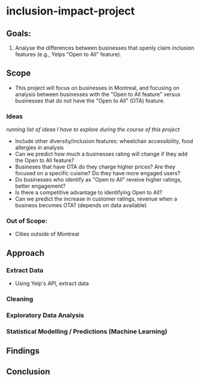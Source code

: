 # inclusion-impact-project

## Goals:
1. Analyse the differences between businesses that openly claim inclusion features (e.g., Yelps "Open to All" feature).

  
## Scope
* This project will focus on businesses in Montreal, and focusing on analysis between businesses with the "Open to All feature" versus businesses that do not have the "Open to All" (OTA) feature.

### Ideas
*running list of ideas I have to explore during the course of this project*
* Include other diversity/inclusion features: wheelchair accessibility, food allergies in analysis
* Can we predict how much a businesses rating will change if they add the Open to All feature?
* Busineses that have OTA do they charge higher prices? Are they focused on a specific cuisine? Do they have more engaged users?
* Do businesses who identify as "Open to All" reveive higher ratings, better engagement?
* Is there a competitive advantage to identifying Open to All?
* Can we predict the increase in customer ratings, revenue when a business becomes OTA? (depends on data available)

### Out of Scope:
* Cities outside of Montreal

## Approach

### Extract Data 
* Using Yelp's API, extract data

### Cleaning

### Exploratory Data Analysis

### Statistical Modelling / Predictions (Machine Learning)

## Findings 

## Conclusion
